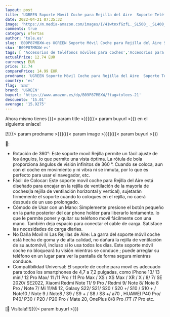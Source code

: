 ```yaml
---
layout: post
title: 'UGREEN Soporte Móvil Coche para Rejilla del Aire  Soporte Teléfono Móvil Coche Universal Rotación de 360°  Car Phone Holder Compatible con iPhone 13 12 Pro  SE 2022  Galaxy S22  Xiaomi Redmi Note 11'
date: 2022-04-21 07:35:32
image: 'https://m.media-amazon.com/images/I/41wtnxfGzfL._SL500_._SL400_.jpg'
comments: true
category: ofertas
author: 'tole.es'
slug: 'B09P87MBXW-es UGREEN Soporte Móvil Coche para Rejilla del Aire Soporte...'
sku: 'B09P87MBXW-es'
tags: [ 'Accesorios de teléfonos móviles para coches','Accesorios para móviles','Comunicación móvil y accesorios','Cunas de teléfonos móviles para coches','Electrónica','iphone','ugreen','🇪🇸', ]
actualPrice: 12.74 EUR
currency: EUR
price: 12.74
comparePrice: 14.99 EUR
prodname: 'UGREEN Soporte Móvil Coche para Rejilla del Aire  Soporte Teléfono Móvil Coche Universal Rotación de 360°  Car Phone Holder Compatible con iPhone 13 12 Pro  SE 2022  Galaxy S22  Xiaomi Redmi Note 11'
country: 'es'
flag: '🇪🇸'
brand: 'UGREEN'
buyurl: 'https://www.amazon.es/dp/B09P87MBXW/?tag=tolees-21'
descuento: '15.01'
average: '15.9275'
---
```


Ahora mismo tienes [{{< param title >}}]({{< param buyurl >}}) en el siguiente enlace!

[![{{< param prodname >}}]({{< param image >}})]({{< param buyurl >}})

🔎:

- Rotación de 360°: Este soporte movil Rejilla permite un fácil ajuste de los ángulos, lo que permite una vista óptima. La rótula de bola proporciona ángulos de visión infinitos de 360 °. Cuando se coloca, aun con el coche en movimiento y ni vibra ni se inmuta, por lo que es perfecto para usar el navegador, etc.
- Fácil de Colocar: Este soporte movil coche para Rejilla del Aire está diseñado para encajar en la rejilla de ventilación de la mayoría de coches(la rejilla de ventilación horizontal y vertical), sujetarán firmemente el soporte cuando lo coloques en el rejilla, no caerá después de un uso prolongado.
- Cómodo de Usar con un Mano: Simplemente presione el botón pequeño en la parte posterior del car phone holder para liberarlo lentamente. lo que le permite poner y quitar su teléfono movil fácilmente con una mano. También deja espacio para conectar el cable de carga. Satisface las necesidades de carga diarias.
- No Daña Movil ni Las Rejillas de Aire: La garra del soporte móvil coche está hecha de goma y de alta calidad, no dañará la rejilla de ventilación de su automóvil, incluso si lo usa todos los días. Este soporte móvil coche no bloqueará tu visión mientras se conduce ; puede arreglar su teléfono en un lugar para ver la pantalla de forma segura mientras conduce.
- Compatibilidad Universal: El soporte de coche para movil es adecuado para todos los smartphones de 4,7 a 7,2 pulgadas, como iPhone 13/ 13 mini/ 12 Pro Max/ 11 /11 Pro / 11 Pro Max / XS / XS Max / XR / X / 8/ 7/ SE 2020/ SE2022, Xiaomi Redmi Note 11/ 9 Pro / Redmi 9/ Note 8/ Note 8 Pro / Note 7/ Mi 11/Mi 12, Galaxy S22/ S21/ S20 / S20 +/ S10 / S10 + / Note10 / Note 9 / Note8 / S9 / S9 + / S8 / S8 +/ a70 , HUAWEI P40 Pro/ P40/ P30 / P20 / P20 Pro / Mate 20, OnePlus 8/8 Pro /7T /7 Pro etc.

[🛒 Visítala!!!]({{< param buyurl >}})
